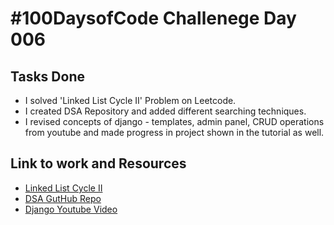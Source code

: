 # #100DaysofCode Challenege Day 006

## Tasks Done
* I solved 'Linked List Cycle II' Problem on Leetcode.
* I created DSA Repository and added different searching techniques.
* I revised concepts of django - templates, admin panel, CRUD operations from youtube and made progress in project shown in the tutorial as well. 

## Link to work and Resources
* [Linked List Cycle II](https://github.com/Arpit2401/LeetCode-Problems/tree/main/Java/142.%20Linked%20List%20Cycle%20II)
* [DSA GutHub Repo](https://github.com/Arpit2401/Data-Structures-Algorithms)
* [Django Youtube Video](https://www.youtube.com/watch?v=PtQiiknWUcI&t=3192s)
